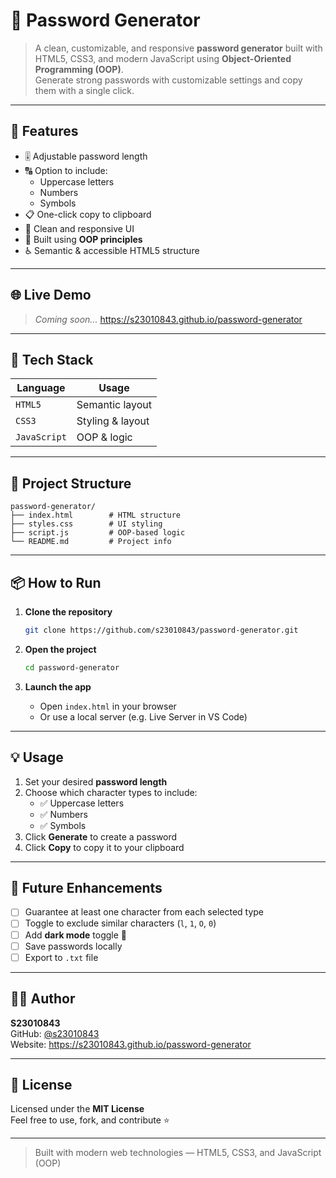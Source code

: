 # 🔐 Password Generator

> A clean, customizable, and responsive **password generator** built with HTML5, CSS3, and modern JavaScript using **Object-Oriented Programming (OOP)**.  
> Generate strong passwords with customizable settings and copy them with a single click.

---

## 🧩 Features

- 🎚️ Adjustable password length
- 🔠 Option to include:
  - Uppercase letters
  - Numbers
  - Symbols
- 📋 One-click copy to clipboard
- 🧼 Clean and responsive UI
- 🧠 Built using **OOP principles**
- ♿ Semantic & accessible HTML5 structure

---

## 🌐 Live Demo

> _Coming soon..._  https://s23010843.github.io/password-generator
<!-- Or add a live GitHub Pages link here: -->
<!-- https://your-username.github.io/password-generator -->

---

## 🚀 Tech Stack

| Language     | Usage           |
|--------------|-----------------|
| `HTML5`      | Semantic layout |
| `CSS3`       | Styling & layout|
| `JavaScript` | OOP & logic     |

---

## 📂 Project Structure

```
password-generator/
├── index.html        # HTML structure
├── styles.css        # UI styling
├── script.js         # OOP-based logic
└── README.md         # Project info
```

---

## 📦 How to Run

1. **Clone the repository**
   ```bash
   git clone https://github.com/s23010843/password-generator.git
   ```

2. **Open the project**
   ```bash
   cd password-generator
   ```

3. **Launch the app**
   - Open `index.html` in your browser  
   - Or use a local server (e.g. Live Server in VS Code)

---

## 💡 Usage

1. Set your desired **password length**
2. Choose which character types to include:
   - ✅ Uppercase letters
   - ✅ Numbers
   - ✅ Symbols
3. Click **Generate** to create a password
4. Click **Copy** to copy it to your clipboard

---

## 🎯 Future Enhancements

- [ ] Guarantee at least one character from each selected type
- [ ] Toggle to exclude similar characters (`l`, `1`, `O`, `0`)
- [ ] Add **dark mode** toggle 🌙
- [ ] Save passwords locally
- [ ] Export to `.txt` file

---

## 🧑‍💻 Author

**S23010843**  
GitHub: [@s23010843](https://github.com/s23010843)  
Website: https://s23010843.github.io/password-generator

---

## 📄 License

Licensed under the **MIT License**  
Feel free to use, fork, and contribute ⭐

---

> Built with modern web technologies — HTML5, CSS3, and JavaScript (OOP)
